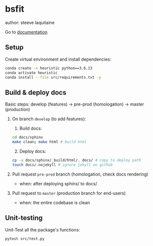 # bsfit

author: steeve laquitaine

Go to [documentation](https://steevelaquitaine.github.io/bsfit/)

## Setup

Create virtual environment and install dependencies:

```bash
conda create -n heuristic python==3.6.13
conda activate heuristic
conda install --file src/requirements.txt -y
```

## Build & deploy docs

Basic steps: develop (features) -> pre-prod (homologation) -> master (production)

1. On branch `develop` (to add features):
   1. Build docs:

    ```bash
    cd docs/sphinx
    make clean; make html # build html
    ```

   2. Deploy docs:

    ```bash
    cp -a docs/sphinx/_build/html/. docs/ # copy to deploy path
    touch docs/.nojekyll # ignore jekyll on github
    ```

2. Pull request `pre-prod` branch (homologation, check docs rendering)
    - when: after deploying sphinx/ to docs/

3. Pull request to `master` (production branch for end-users)
    - when: the entire codebase is clean

## Unit-testing

Unit-Test all the package's functions:

```bash
pytest src/test.py
```